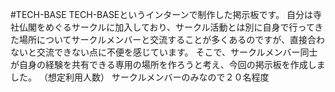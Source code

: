#TECH-BASE
TECH-BASEというインターンで制作した掲示板です。
自分は寺社仏閣をめぐるサークルに加入しており、サークル活動とは別に自身で行ってきた場所についてサークルメンバーと交流することが多くあるのですが、直接合わないと交流できない点に不便を感じています。
そこで、サークルメンバー同士が自身の経験を共有できる専用の場所を作ろうと考え、今回の掲示板を作成しました。
（想定利用人数）
サークルメンバーのみなので２０名程度
